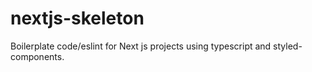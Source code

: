 # nextjs-skeleton
Boilerplate code/eslint for Next js projects using typescript and styled-components.
